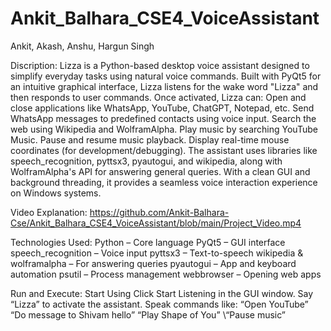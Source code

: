 # Ankit_Balhara_CSE4_VoiceAssistant
Ankit, Akash, Anshu, Hargun Singh

Discription: Lizza is a Python-based desktop voice assistant designed to simplify everyday tasks using natural voice commands. Built with PyQt5 for an intuitive graphical interface, Lizza listens for the wake word "Lizza" and then responds to user commands.
Once activated, Lizza can:
Open and close applications like WhatsApp, YouTube, ChatGPT, Notepad, etc.
Send WhatsApp messages to predefined contacts using voice input.
Search the web using Wikipedia and WolframAlpha.
Play music by searching YouTube Music.
Pause and resume music playback.
Display real-time mouse coordinates (for development/debugging).
The assistant uses libraries like speech_recognition, pyttsx3, pyautogui, and wikipedia, along with WolframAlpha's API for answering general queries. With a clean GUI and background threading, it provides a seamless voice interaction experience on Windows systems.

Video Explanation: https://github.com/Ankit-Balhara-Cse/Ankit_Balhara_CSE4_VoiceAssistant/blob/main/Project_Video.mp4

Technologies Used: 
Python – Core language
PyQt5 – GUI interface
speech_recognition – Voice input
pyttsx3 – Text-to-speech
wikipedia & wolframalpha – For answering queries
pyautogui – App and keyboard automation
psutil – Process management
webbrowser – Opening web apps

Run and Execute: Start Using
Click Start Listening in the GUI window.
Say “Lizza” to activate the assistant.
Speak commands like:
“Open YouTube”
“Do message to Shivam hello”
“Play Shape of You”
\“Pause music”



